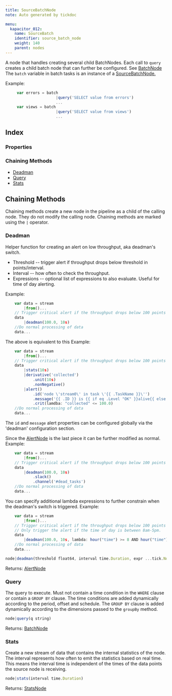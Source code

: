 ```yaml
---
title: SourceBatchNode
note: Auto generated by tickdoc

menu:
  kapacitor_012:
    name: SourceBatch
    identifier: source_batch_node
    weight: 140
    parent: nodes
---
```


A node that handles creating several child BatchNodes. 
Each call to `query` creates a child batch node that 
can further be configured. See [BatchNode](/kapacitor/v0.12/nodes/batch_node/) 
The `batch` variable in batch tasks is an instance of 
a [SourceBatchNode.](/kapacitor/v0.12/nodes/source_batch_node/) 

Example: 


```javascript
     var errors = batch
                      |query('SELECT value from errors')
                      ...
     var views = batch
                      |query('SELECT value from views')
                      ...
```



Index
-----

### Properties


### Chaining Methods

-	[Deadman](/kapacitor/v0.12/nodes/source_batch_node/#deadman)
-	[Query](/kapacitor/v0.12/nodes/source_batch_node/#query)
-	[Stats](/kapacitor/v0.12/nodes/source_batch_node/#stats)

Chaining Methods
----------------

Chaining methods create a new node in the pipeline as a child of the calling node.
They do not modify the calling node.
Chaining methods are marked using the `|` operator.


### Deadman

Helper function for creating an alert on low throughput, aka deadman&#39;s switch. 

- Threshold -- trigger alert if throughput drops below threshold in points/interval. 
- Interval -- how often to check the throughput. 
- Expressions -- optional list of expressions to also evaluate. Useful for time of day alerting. 

Example: 


```javascript
    var data = stream
        |from()...
    // Trigger critical alert if the throughput drops below 100 points per 10s and checked every 10s.
    data
        |deadman(100.0, 10s)
    //Do normal processing of data
    data...
```

The above is equivalent to this 
Example: 


```javascript
    var data = stream
        |from()...
    // Trigger critical alert if the throughput drops below 100 points per 10s and checked every 10s.
    data
        |stats(10s)
        |derivative('collected')
            .unit(10s)
            .nonNegative()
        |alert()
            .id('node \'stream0\' in task \'{{ .TaskName }}\'')
            .message('{{ .ID }} is {{ if eq .Level "OK" }}alive{{ else }}dead{{ end }}: {{ index .Fields "collected" | printf "%0.3f" }} points/10s.')
            .crit(lamdba: "collected" <= 100.0)
    //Do normal processing of data
    data...
```

The `id` and `message` alert properties can be configured globally via the &#39;deadman&#39; configuration section. 

Since the [AlertNode](/kapacitor/v0.12/nodes/alert_node/) is the last piece it can be further modified as normal. 
Example: 


```javascript
    var data = stream
        |from()...
    // Trigger critical alert if the throughput drops below 100 points per 1s and checked every 10s.
    data
        |deadman(100.0, 10s)
            .slack()
            .channel('#dead_tasks')
    //Do normal processing of data
    data...
```

You can specify additional lambda expressions to further constrain when the deadman&#39;s switch is triggered. 
Example: 


```javascript
    var data = stream
        |from()...
    // Trigger critical alert if the throughput drops below 100 points per 10s and checked every 10s.
    // Only trigger the alert if the time of day is between 8am-5pm.
    data
        |deadman(100.0, 10s, lambda: hour("time") >= 8 AND hour("time") <= 17)
    //Do normal processing of data
    data...
```



```javascript
node|deadman(threshold float64, interval time.Duration, expr ...tick.Node)
```

Returns: [AlertNode](/kapacitor/v0.12/nodes/alert_node/)


### Query

The query to execute. Must not contain a time condition 
in the `WHERE` clause or contain a `GROUP BY` clause. 
The time conditions are added dynamically according to the period, offset and schedule. 
The `GROUP BY` clause is added dynamically according to the dimensions 
passed to the `groupBy` method. 


```javascript
node|query(q string)
```

Returns: [BatchNode](/kapacitor/v0.12/nodes/batch_node/)


### Stats

Create a new stream of data that contains the internal statistics of the node. 
The interval represents how often to emit the statistics based on real time. 
This means the interval time is independent of the times of the data points the source node is receiving. 


```javascript
node|stats(interval time.Duration)
```

Returns: [StatsNode](/kapacitor/v0.12/nodes/stats_node/)

